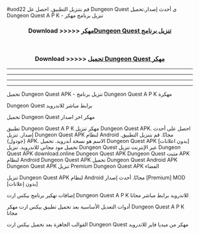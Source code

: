 #uod22 قم بتنزيل التطبيق. احصل عل Dungeon Quest ى أحدث إصدار.تحميل Dungeon Quest A P K - تنزيل برنامج مهكر



<div align="center">
<h3>Download >>>>> <a href="https://ar-sites.web.app/?ar= Dungeon Quest">مهكرDungeon Quest تنزيل برنامج</a></h3><br>

<h3>Download >>>>> <a href="https://ar-sites.web.app/?ar= Dungeon Quest">تحميل Dungeon Quest مهكر</a></h3>
</div>


----------------------------------------------------------

----------------------------------------------------------

----------------------------------------------------------

----------------------------------------------------------


تحميل Dungeon Quest APK - تنزيل برنامج Dungeon Quest A P K مهكرة

Dungeon Quest برابط مباشر للاندرويد

تحميل Dungeon Quest مهكر اخر اصدار

تطبيق Dungeon Quest A P K مهكر
تنزيل Dungeon Quest APK. احصل على أحدث إصدار.
تنزيل Dungeon Quest APK لنظام Android مجانًا.
قم بتنزيل التطبيق. {جودول} APK. الاسم هو نسخة أندرويد.
تحميل Dungeon Quest APK [بدون اعلانات]
تحميل مود مجاني للاندرويد.
تنزيل Dungeon Quest عبر الإنترنت
تنزيل Dungeon Quest APK
download.online Dungeon Quest APK
Dungeon Quest مثبت APK لنظام Android
Dungeon Quest APK
تحميل Dungeon Quest Android APK
Dungeon Quest APK تنزيل Premium
Dungeon Quest APK الفضاء

تنزيل Dungeon Quest APK لنظام Android مجانًا. أحدث إصدار [Premium] MOD [بدون إعلانات]

إضافات تهكير برنامج بيكس ارت Dungeon Quest A P K للاندرويد برابط مباشر مجانا

أدوات التعديل الأساسية بعد تحميل تطبيق بيكس ارت مهكر Dungeon Quest A P K مجانا

القوالب الجاهزة بعد تحميل بيكس ارت Dungeon Quest مهكر من ميديا فاير للاندرويد



